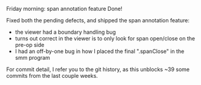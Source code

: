 Friday morning: span annotation feature Done!

Fixed both the pending defects, and shipped the span annotation feature:
- the viewer had a boundary handling bug
- turns out correct in the viewer is to only look for span open/close on the
  pre-op side
- I had an off-by-one bug in how I placed the final ".spanClose" in the smm
  program

For commit detail, I refer you to the git history, as this unblocks ~39
some commits from the last couple weeks.
